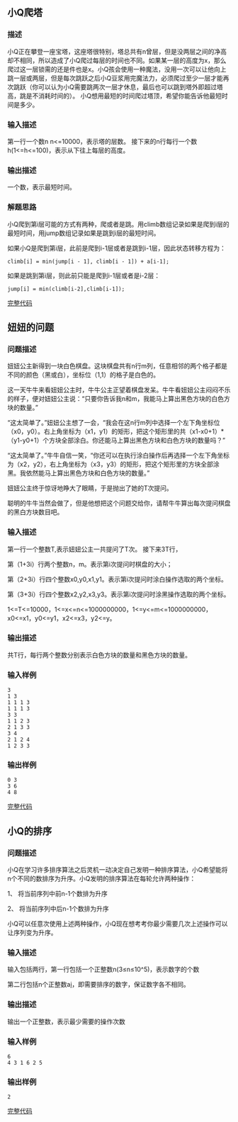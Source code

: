 ## 小Q爬塔

### 描述

小Q正在攀登一座宝塔，这座塔很特别，塔总共有n曾层，但是没两层之间的净高却不相同，所以造成了小Q爬过每层的时间也不同。如果某一层的高度为x，那么爬过这一层锁需的还是件也是x。小Q孩会使用一种魔法，没用一次可以让他向上跳一层或两层，但是每次跳跃之后小Q豆浆用完魔法力，必须爬过至少一层才能再次跳跃（你可以认为小Q需要跳两次一层才休息，最后也可以跳到塔外即超过塔高，跳是不消耗时间的）。
小Q想用最短的时间爬过塔顶，希望你能告诉他最短时间是多少。

### 输入描述

第一行一个数n n<=10000，表示塔的层数。
接下来的n行每行一个数h(1<=h<=100)，表示从下往上每层的高度。

### 输出描述
一个数，表示最短时间。

### 解题思路

小Q爬到第i层可能的方式有两种，爬或者是跳。用climb数组记录如果是爬到i层的最短时间，用jump数组记录如果是跳到i层的最短时间。

如果小Q是爬到第i层，此前是爬到i-1层或者是跳到i-1层，因此状态转移方程为：

	climb[i] = min(jump[i - 1], climb[i - 1]) + a[i-1];

如果是跳到第i层，则此前只能是爬到i-1层或者是i-2层：
	
	jump[i] = min(climb[i-2],climb[i-1]);

[完整代码](https://github.com/traviszeng/techInterviewCode/blob/master/Tencent/tencent1.cpp)

## 妞妞的问题

### 问题描述 

妞妞公主新得到一块白色棋盘。这块棋盘共有n行m列，任意相邻的两个格子都是不同的颜色（黑或白），坐标位（1,1）的格子是白色的。

这一天牛牛来看妞妞公主时，牛牛公主正望着棋盘发呆。牛牛看妞妞公主闷闷不乐的样子，便对妞妞公主说：“只要你告诉我n和m，我能马上算出黑色方块的白色方块的数量。”

“这太简单了。”妞妞公主想了一会，“我会在这n行m列中选择一个左下角坐标位（x0，y0）。右上角坐标为（x1，y1）的矩形，把这个矩形里的共（x1-x0+1）*（y1-y0+1）个方块全部涂白。你还能马上算出黑色方块和白色方块的数量吗？”

“这太简单了。”牛牛自信一笑，“你还可以在执行涂白操作后再选择一个左下角坐标为（x2，y2），右上角坐标为（x3，y3）的矩形，把这个矩形里的方块全部涂黑。我依然能马上算出黑色方块和白色方块的数量。”

妞妞公主终于惊讶地睁大了眼睛，于是抛出了她的T次提问。

聪明的牛牛当然会做了，但是他想把这个问题交给你，请帮牛牛算出每次提问棋盘的黑白方块数目吧。

### 输入描述

第一行一个整数T,表示妞妞公主一共提问了T次。
接下来3T行，

第（1+3i）行两个整数n，m。表示第i次提问时棋盘的大小；

第（2+3i）行四个整数x0,y0,x1,y1。表示第i次提问时涂白操作选取的两个坐标。

第（3+3i）行四个整数x2,y2,x3,y3。表示第i次提问时涂黑操作选取的两个坐标。

1<=T<=10000，1<=x<=n<=1000000000，1<=y<=m<=1000000000，x0<=x1，y0<=y1，x2<=x3，y2<=y。

### 输出描述

共T行，每行两个整数分别表示白色方块的数量和黑色方块的数量。

### 输入样例
	
	3
	1 3
	1 1 1 3
	1 1 1 3
	3 3
	1 1 2 3
	2 1 3 3
	3 4
	2 1 2 4
	1 2 3 3

### 输出样例

	0 3
	3 6
	4 8

[完整代码](https://github.com/traviszeng/techInterviewCode/blob/master/Tencent/tencent2.cpp)

## 小Q的排序

### 问题描述

小Q在学习许多排序算法之后灵机一动决定自己发明一种排序算法，小Q希望能将n个不同的数排序为升序。小Q发明的排序算法在每轮允许两种操作：

1、 将当前序列中前n-1个数排为升序

2、 将当前序列中后n-1个数排为升序

小Q可以任意次使用上述两种操作，小Q现在想考考你最少需要几次上述操作可以让序列变为升序。

### 输入描述

输入包括两行，第一行包括一个正整数n(3≤n≤10^5)，表示数字的个数

第二行包括n个正整数a[i](1≤a[i]≤10^9)，即需要排序的数字，保证数字各不相同。

### 输出描述

输出一个正整数，表示最少需要的操作次数

### 输入样例

	6
	4 3 1 6 2 5

### 输出样例

	2

[完整代码](https://github.com/traviszeng/techInterviewCode/blob/master/Tencent/tencent3.cpp)


